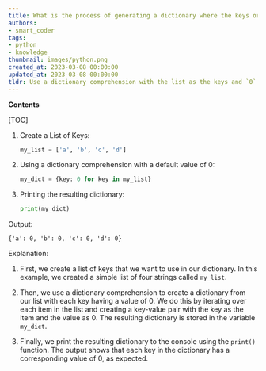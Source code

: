 ```yaml
---
title: What is the process of generating a dictionary where the keys originate from a list and the values are set to (for instance) zero by default?
authors:
- smart_coder
tags:
- python
- knowledge
thumbnail: images/python.png
created_at: 2023-03-08 00:00:00
updated_at: 2023-03-08 00:00:00
tldr: Use a dictionary comprehension with the list as the keys and `0` as the default value for all values in the dictionary.
---
```


**Contents**

[TOC]

1. Create a List of Keys:
    ```python
    my_list = ['a', 'b', 'c', 'd']
    ```

2. Using a dictionary comprehension with a default value of 0:
    ```python
    my_dict = {key: 0 for key in my_list}
    ```
3. Printing the resulting dictionary:
    ```python
    print(my_dict)
    ```
Output:
```
{'a': 0, 'b': 0, 'c': 0, 'd': 0}
```

Explanation:

1. First, we create a list of keys that we want to use in our dictionary. In this example, we created a simple list of four strings called `my_list`.

2. Then, we use a dictionary comprehension to create a dictionary from our list with each key having a value of 0. We do this by iterating over each item in the list and creating a key-value pair with the key as the item and the value as 0. The resulting dictionary is stored in the variable `my_dict`.

3. Finally, we print the resulting dictionary to the console using the `print()` function. The output shows that each key in the dictionary has a corresponding value of 0, as expected.
